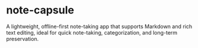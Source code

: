 # note-capsule
A lightweight, offline-first note-taking app that supports Markdown and rich text editing, ideal for quick note-taking, categorization, and long-term preservation.

